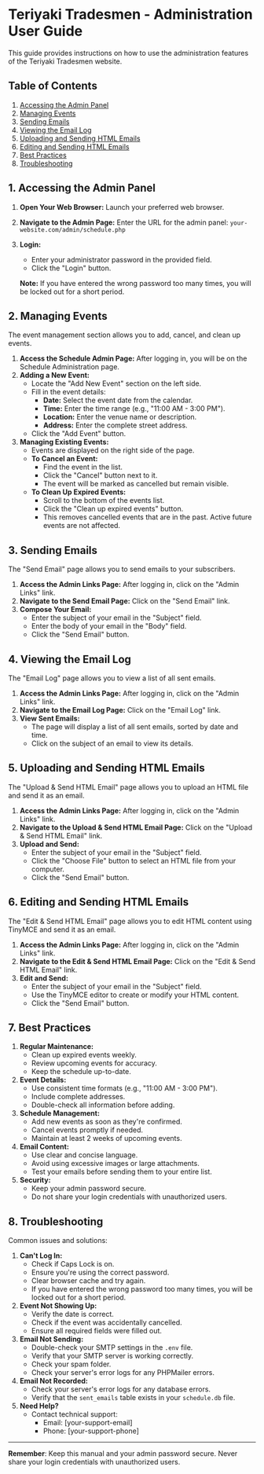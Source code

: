 # Teriyaki Tradesmen - Administration User Guide

This guide provides instructions on how to use the administration features of the Teriyaki Tradesmen website.

## Table of Contents

1.  [Accessing the Admin Panel](#accessing-the-admin-panel)
2.  [Managing Events](#managing-events)
3.  [Sending Emails](#sending-emails)
4.  [Viewing the Email Log](#viewing-the-email-log)
5.  [Uploading and Sending HTML Emails](#uploading-and-sending-html-emails)
6.  [Editing and Sending HTML Emails](#editing-and-sending-html-emails)
7.  [Best Practices](#best-practices)
8.  [Troubleshooting](#troubleshooting)

## 1. Accessing the Admin Panel

1.  **Open Your Web Browser:** Launch your preferred web browser.
2.  **Navigate to the Admin Page:** Enter the URL for the admin panel: `your-website.com/admin/schedule.php`
3.  **Login:**
    *   Enter your administrator password in the provided field.
    *   Click the "Login" button.

    **Note:** If you have entered the wrong password too many times, you will be locked out for a short period.

## 2. Managing Events

The event management section allows you to add, cancel, and clean up events.

1.  **Access the Schedule Admin Page:** After logging in, you will be on the Schedule Administration page.
2.  **Adding a New Event:**
    *   Locate the "Add New Event" section on the left side.
    *   Fill in the event details:
        *   **Date:** Select the event date from the calendar.
        *   **Time:** Enter the time range (e.g., "11:00 AM - 3:00 PM").
        *   **Location:** Enter the venue name or description.
        *   **Address:** Enter the complete street address.
    *   Click the "Add Event" button.
3.  **Managing Existing Events:**
    *   Events are displayed on the right side of the page.
    *   **To Cancel an Event:**
        *   Find the event in the list.
        *   Click the "Cancel" button next to it.
        *   The event will be marked as cancelled but remain visible.
    *   **To Clean Up Expired Events:**
        *   Scroll to the bottom of the events list.
        *   Click the "Clean up expired events" button.
        *   This removes cancelled events that are in the past. Active future events are not affected.

## 3. Sending Emails

The "Send Email" page allows you to send emails to your subscribers.

1.  **Access the Admin Links Page:** After logging in, click on the "Admin Links" link.
2.  **Navigate to the Send Email Page:** Click on the "Send Email" link.
3.  **Compose Your Email:**
    *   Enter the subject of your email in the "Subject" field.
    *   Enter the body of your email in the "Body" field.
    *   Click the "Send Email" button.

## 4. Viewing the Email Log

The "Email Log" page allows you to view a list of all sent emails.

1.  **Access the Admin Links Page:** After logging in, click on the "Admin Links" link.
2.  **Navigate to the Email Log Page:** Click on the "Email Log" link.
3.  **View Sent Emails:**
    *   The page will display a list of all sent emails, sorted by date and time.
    *   Click on the subject of an email to view its details.

## 5. Uploading and Sending HTML Emails

The "Upload & Send HTML Email" page allows you to upload an HTML file and send it as an email.

1.  **Access the Admin Links Page:** After logging in, click on the "Admin Links" link.
2.  **Navigate to the Upload & Send HTML Email Page:** Click on the "Upload & Send HTML Email" link.
3.  **Upload and Send:**
    *   Enter the subject of your email in the "Subject" field.
    *   Click the "Choose File" button to select an HTML file from your computer.
    *   Click the "Send Email" button.

## 6. Editing and Sending HTML Emails

The "Edit & Send HTML Email" page allows you to edit HTML content using TinyMCE and send it as an email.

1.  **Access the Admin Links Page:** After logging in, click on the "Admin Links" link.
2.  **Navigate to the Edit & Send HTML Email Page:** Click on the "Edit & Send HTML Email" link.
3.  **Edit and Send:**
    *   Enter the subject of your email in the "Subject" field.
    *   Use the TinyMCE editor to create or modify your HTML content.
    *   Click the "Send Email" button.

## 7. Best Practices

1.  **Regular Maintenance:**
    *   Clean up expired events weekly.
    *   Review upcoming events for accuracy.
    *   Keep the schedule up-to-date.
2.  **Event Details:**
    *   Use consistent time formats (e.g., "11:00 AM - 3:00 PM").
    *   Include complete addresses.
    *   Double-check all information before adding.
3.  **Schedule Management:**
    *   Add new events as soon as they're confirmed.
    *   Cancel events promptly if needed.
    *   Maintain at least 2 weeks of upcoming events.
4.  **Email Content:**
    *   Use clear and concise language.
    *   Avoid using excessive images or large attachments.
    *   Test your emails before sending them to your entire list.
5.  **Security:**
    *   Keep your admin password secure.
    *   Do not share your login credentials with unauthorized users.

## 8. Troubleshooting

Common issues and solutions:

1.  **Can't Log In:**
    *   Check if Caps Lock is on.
    *   Ensure you're using the correct password.
    *   Clear browser cache and try again.
    *   If you have entered the wrong password too many times, you will be locked out for a short period.
2.  **Event Not Showing Up:**
    *   Verify the date is correct.
    *   Check if the event was accidentally cancelled.
    *   Ensure all required fields were filled out.
3.  **Email Not Sending:**
    *   Double-check your SMTP settings in the `.env` file.
    *   Verify that your SMTP server is working correctly.
    *   Check your spam folder.
    *   Check your server's error logs for any PHPMailer errors.
4.  **Email Not Recorded:**
    *   Check your server's error logs for any database errors.
    *   Verify that the `sent_emails` table exists in your `schedule.db` file.
5.  **Need Help?**
    *   Contact technical support:
        *   Email: \[your-support-email]
        *   Phone: \[your-support-phone]

---

**Remember**: Keep this manual and your admin password secure. Never share your login credentials with unauthorized users.
